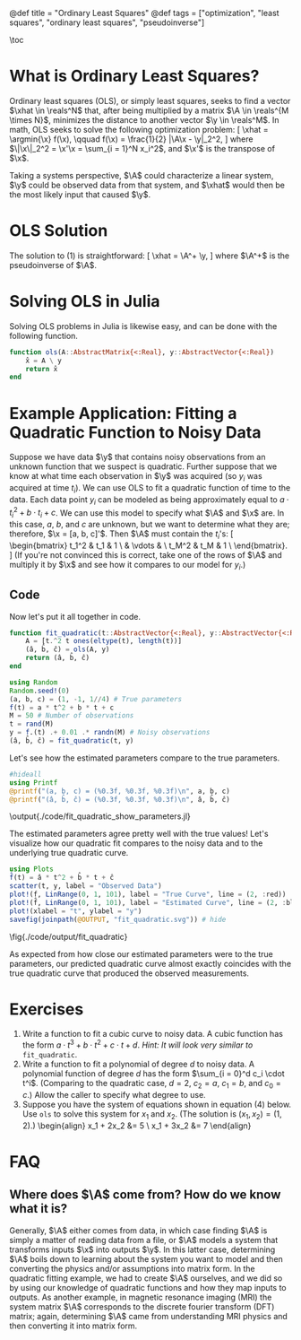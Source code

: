 @def title = "Ordinary Least Squares"
@def tags = ["optimization", "least squares", "ordinary least squares", "pseudoinverse"]

\toc

# What is Ordinary Least Squares?
Ordinary least squares (OLS), or simply least squares,
seeks to find a vector $\xhat \in \reals^N$ that,
after being multiplied by a matrix $\A \in \reals^{M \times N}$,
minimizes the distance to another vector $\y \in \reals^M$.
In math, OLS seeks to solve the following optimization problem:
\[
\xhat = \argmin{\x} f(\x), \qquad f(\x) = \frac{1}{2} \|\A\x - \y\|_2^2,
\]
where
$\|\x\|_2^2 = \x'\x = \sum_{i = 1}^N x_i^2$,
and
$\x'$ is the transpose of $\x$.

Taking a systems perspective,
$\A$ could characterize a linear system,
$\y$ could be observed data from that system,
and $\xhat$ would then be the most likely input
that caused $\y$.

# OLS Solution
The solution to (1) is straightforward:
\[
\xhat = \A^+ \y,
\]
where
$\A^+$ is the pseudoinverse of $\A$.

# Solving OLS in Julia
Solving OLS problems in Julia is likewise easy,
and can be done with the following function.
```julia:./code/ols.jl
function ols(A::AbstractMatrix{<:Real}, y::AbstractVector{<:Real})
    x̂ = A \ y
    return x̂
end
```

# Example Application: Fitting a Quadratic Function to Noisy Data
Suppose we have data $\y$ that contains noisy observations
from an unknown function
that we suspect is quadratic.
Further suppose that we know at what time each observation in $\y$ was acquired
(so $y_i$ was acquired at time $t_i$).
We can use OLS to fit a quadratic function of time to the data.
Each data point $y_i$ can be modeled as being
approximately equal to $a \cdot t_i^2 + b \cdot t_i + c$.
We can use this model to specify what $\A$ and $\x$ are.
In this case, $a$, $b$, and $c$ are unknown,
but we want to determine what they are;
therefore, $\x = [a, b, c]'$.
Then $\A$ must contain the $t_i$'s:
\[
\begin{bmatrix}
t_1^2 & t_1 & 1 \\
& \vdots & \\
t_M^2 & t_M & 1 \\
\end{bmatrix}.
\]
(If you're not convinced this is correct,
take one of the rows of $\A$ and multiply it by $\x$
and see how it compares to our model for $y_i$.)

## Code
Now let's put it all together in code.
```julia:./code/fit_quadratic.jl
function fit_quadratic(t::AbstractVector{<:Real}, y::AbstractVector{<:Real})
    A = [t.^2 t ones(eltype(t), length(t))]
    (â, b̂, ĉ) = ols(A, y)
    return (â, b̂, ĉ)
end

using Random
Random.seed!(0)
(a, b, c) = (1, -1, 1//4) # True parameters
f(t) = a * t^2 + b * t + c
M = 50 # Number of observations
t = rand(M)
y = f.(t) .+ 0.01 .* randn(M) # Noisy observations
(â, b̂, ĉ) = fit_quadratic(t, y)
```

Let's see how the estimated parameters compare to the true parameters.
```julia:./code/fit_quadratic_show_parameters.jl
#hideall
using Printf
@printf("(a, b, c) = (%0.3f, %0.3f, %0.3f)\n", a, b, c)
@printf("(â, b̂, ĉ) = (%0.3f, %0.3f, %0.3f)\n", â, b̂, ĉ)
```
\output{./code/fit_quadratic_show_parameters.jl}

The estimated parameters agree pretty well with the true values!
Let's visualize how our quadratic fit compares to the noisy data
and to the underlying true quadratic curve.
```julia:./code/fit_quadratic_plots.jl
using Plots
f̂(t) = â * t^2 + b̂ * t + ĉ
scatter(t, y, label = "Observed Data")
plot!(f, LinRange(0, 1, 101), label = "True Curve", line = (2, :red))
plot!(f̂, LinRange(0, 1, 101), label = "Estimated Curve", line = (2, :blue, :dash))
plot!(xlabel = "t", ylabel = "y")
savefig(joinpath(@OUTPUT, "fit_quadratic.svg")) # hide
```
\fig{./code/output/fit_quadratic}

As expected from how close our estimated parameters
were to the true parameters,
our predicted quadratic curve almost exactly coincides
with the true quadratic curve
that produced the observed measurements.

# Exercises
1. Write a function to fit a cubic curve to noisy data.
   A cubic function has the form $a \cdot t^3 + b \cdot t^2 + c \cdot t + d$.
   *Hint: It will look very similar to* `fit_quadratic`.
1. Write a function to fit a polynomial of degree $d$ to noisy data.
   A polynomial function of degree $d$ has the form $\sum_{i = 0}^d c_i \cdot t^i$.
   (Comparing to the quadratic case, $d = 2$, $c_2 = a$, $c_1 = b$, and $c_0 = c$.)
   Allow the caller to specify what degree to use.
1. Suppose you have the system of equations shown in equation (4) below.
   Use `ols` to solve this system for $x_1$ and $x_2$.
   (The solution is $(x_1, x_2) = (1, 2)$.)
\begin{align}
x_1 + 2x_2 &= 5 \\
x_1 + 3x_2 &= 7
\end{align}

# FAQ
**Where does $\A$ come from? How do we know what it is?**
---
Generally, $\A$ either comes from data, in which case
finding $\A$ is simply a matter of reading data from a file,
or $\A$ models a system that transforms inputs $\x$ into outputs $\y$.
In this latter case,
determining $\A$ boils down to learning about the system you want to model
and then converting the physics and/or assumptions
into matrix form.
In the quadratic fitting example,
we had to create $\A$ ourselves,
and we did so by using our knowledge of quadratic functions
and how they map inputs to outputs.
As another example,
in magnetic resonance imaging (MRI)
the system matrix $\A$ corresponds to
the discrete fourier transform (DFT) matrix;
again, determining $\A$ came from
understanding MRI physics and then converting it into matrix form.
